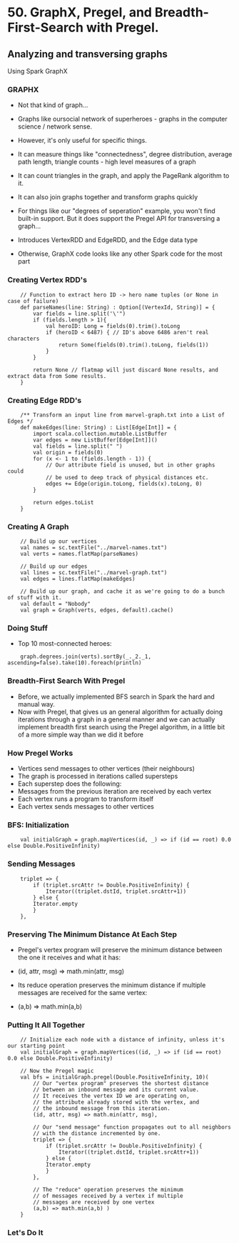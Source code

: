 # 50. GraphX, Pregel, and Breadth-First-Search with Pregel.

## Analyzing and transversing graphs
Using Spark GraphX

### GRAPHX
* Not that kind of graph...
* Graphs like oursocial network of superheroes - graphs in the computer science / network sense.
* However, it's only useful for specific things.
 * It can measure things like "connectedness", degree distribution, average path length, triangle counts - high level measures of a graph
 * It can count triangles in the graph, and apply the PageRank algorithm to it.
 * It can also join graphs together and transform graphs quickly
 * For things like our "degrees of seperation" example, you won't find built-in support. But it does support the Pregel API for transversing a graph...

* Introduces VertexRDD and EdgeRDD, and the Edge data type
* Otherwise, GraphX code looks like any other Spark code for the most part

### Creating Vertex RDD's
```
	// Function to extract hero ID -> hero name tuples (or None in case of failure)
	def parseNames(line: String) : Option[(VertexId, String)] = {
		var fields = line.split('\'")
		if (fields.length > 1){
			val heroID: Long = fields(0).trim().toLong
			if (heroID < 6487) { // ID's above 6486 aren't real characters
				return Some(fields(0).trim().toLong, fields(1))
			}
		}

		return None // flatmap will just discard None results, and extract data from Some results.
	}
```

### Creating Edge RDD's
```
	/** Transform an input line from marvel-graph.txt into a List of Edges */
	def makeEdges(line: String) : List[Edge[Int]] = {
		import scala.collection.mutable.ListBuffer
		var edges = new ListBuffer[Edge[Int]]()
		val fields = line.split(" ")
		val origin = fields(0)
		for (x <- 1 to (fields.length - 1)) {
			// Our attribute field is unused, but in other graphs could
			// be used to deep track of physical distances etc.
			edges += Edge(origin.toLong, fields(x).toLong, 0)
		}

		return edges.toList
	}
```

### Creating A Graph
```
	// Build up our vertices
	val names = sc.textFile("../marvel-names.txt")
	val verts = names.flatMap(parseNames)

	// Build up our edges
	val lines = sc.textFile("../marvel-graph.txt")
	val edges = lines.flatMap(makeEdges)    

	// Build up our graph, and cache it as we're going to do a bunch of stuff with it.
	val default = "Nobody"
	val graph = Graph(verts, edges, default).cache()
```

### Doing Stuff
* Top 10 most-connected heroes:
```
	graph.degrees.join(verts).sortBy(_._2._1, ascending=false).take(10).foreach(println)
```

### Breadth-First Search With Pregel
* Before, we actually implemented BFS search in Spark the hard and manual way.
* Now with Pregel, that gives us an general algorithm for actually doing iterations through a graph in a general manner and we can actually implement breadth first search using the Pregel algorithm, in a little bit of a more simple way than we did it before

### How Pregel Works
* Vertices send messages to other vertices (their neighbours)
* The graph is processed in iterations called supersteps
* Each superstep does the following:
 * Messages from the previous iteration are received by each vertex
 * Each vertex runs a program to transform itself
 * Each vertex sends messages to other vertices

### BFS: Initialization
```
	val initialGraph = graph.mapVertices(id, _) => if (id == root) 0.0 else Double.PositiveInfinity)
```

### Sending Messages
```
	triplet => { 
		if (triplet.srcAttr != Double.PositiveInfinity) { 
			Iterator((triplet.dstId, triplet.srcAttr+1)) 
		} else { 
		Iterator.empty 
		} 
	},
```

### Preserving The Minimum Distance At Each Step
* Pregel's vertex program will preserve the minimum distance between the one it receives and what it has:
 * (id, attr, msg) => math.min(attr, msg)

* Its reduce operation preserves the minimum distance if multiple messages are received for the same vertex:
 * (a,b) => math.min(a,b)

### Putting It All Together
```
	// Initialize each node with a distance of infinity, unless it's our starting point
	val initialGraph = graph.mapVertices((id, _) => if (id == root) 0.0 else Double.PositiveInfinity)

	// Now the Pregel magic
	val bfs = initialGraph.pregel(Double.PositiveInfinity, 10)( 
		// Our "vertex program" preserves the shortest distance
		// between an inbound message and its current value.
		// It receives the vertex ID we are operating on,
		// the attribute already stored with the vertex, and
		// the inbound message from this iteration.
        (id, attr, msg) => math.min(attr, msg), 
        
		// Our "send message" function propagates out to all neighbors
		// with the distance incremented by one.
		triplet => { 
			if (triplet.srcAttr != Double.PositiveInfinity) { 
				Iterator((triplet.dstId, triplet.srcAttr+1)) 
			} else { 
			Iterator.empty 
			} 
		}, 

		// The "reduce" operation preserves the minimum
		// of messages received by a vertex if multiple
		// messages are received by one vertex
		(a,b) => math.min(a,b) )
	}
```

### Let's Do It